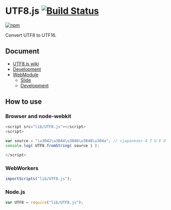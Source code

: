 # UTF8.js [![Build Status](https://travis-ci.org/uupaa/UTF8.js.png)](http://travis-ci.org/uupaa/UTF8.js)

[![npm](https://nodei.co/npm/uupaa.utf8.js.png?downloads=true&stars=true)](https://nodei.co/npm/uupaa.utf8.js/)

Convert UTF8 to UTF16.

## Document

- [UTF8.js wiki](https://github.com/uupaa/UTF8.js/wiki/UTF8)
- [Development](https://github.com/uupaa/WebModule/wiki/Development)
- [WebModule](https://github.com/uupaa/WebModule)
    - [Slide](http://uupaa.github.io/Slide/slide/WebModule/index.html)
    - [Development](https://github.com/uupaa/WebModule/wiki/Development)

## How to use

### Browser and node-webkit

```js
<script src="lib/UTF8.js"></script>
<script>

var source = "\u3042\u3044\u3046\u3048\u304a"; // <japanese> A I U E O </japanese>
console.log( UTF8.fromString( source ) );

</script>
```

### WebWorkers

```js
importScripts("lib/UTF8.js");

```

### Node.js

```js
var UTF8 = require("lib/UTF8.js");

```
